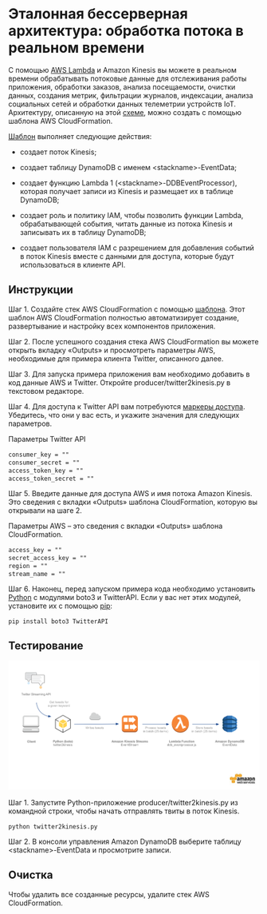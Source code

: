 
# Эталонная бессерверная архитектура: обработка потока в реальном времени

С помощью [AWS Lambda](http://aws.amazon.com/lambda/) и Amazon Kinesis вы можете в реальном времени обрабатывать потоковые данные для отслеживания работы приложения, обработки заказов, анализа посещаемости, очистки данных, создания метрик, фильтрации журналов, индексации, анализа социальных сетей и обработки данных телеметрии устройств IoT. Архитектуру, описанную на этой [схеме](https://s3.amazonaws.com/awslambda-reference-architectures/stream-processing/lambda-refarch-streamprocessing.pdf), можно создать с помощью шаблона AWS CloudFormation.

[Шаблон](https://s3.amazonaws.com/awslambda-reference-architectures/stream-processing/template.yaml)
выполняет следующие действия:

- создает поток Kinesis;

- создает таблицу DynamoDB с именем &lt;stackname&gt;-EventData;

- создает функцию Lambda 1 (&lt;stackname&gt;-DDBEventProcessor),
    которая получает записи из Kinesis и размещает их в
    таблице DynamoDB;

- создает роль и политику IAM, чтобы позволить функции Lambda, обрабатывающей события,
    читать данные из потока Kinesis и записывать их в таблицу DynamoDB;

- создает пользователя IAM с разрешением для добавления событий в поток Kinesis
    вместе с данными для доступа, которые будут использоваться в клиенте API.

## Инструкции

Шаг 1. Создайте стек AWS CloudFormation с помощью
[шаблона](https://s3.amazonaws.com/awslambda-reference-architectures/stream-processing/template.yaml). Этот шаблон AWS CloudFormation полностью автоматизирует создание, развертывание и настройку всех компонентов приложения.

Шаг 2. После успешного создания стека AWS CloudFormation вы можете открыть вкладку «Outputs» и просмотреть параметры AWS, необходимые для примера клиента Twitter, описанного далее.

Шаг 3. Для запуска примера приложения вам необходимо добавить в код данные AWS и Twitter. Откройте producer/twitter2kinesis.py в текстовом редакторе.

Шаг 4. Для доступа к Twitter API вам потребуются [маркеры доступа](https://dev.twitter.com/oauth/overview/application-owner-access-tokens). Убедитесь, что они у вас есть, и укажите значения для следующих параметров.

Параметры Twitter API
```
consumer_key = ""
consumer_secret = ""
access_token_key = ""
access_token_secret = ""
```

Шаг 5. Введите данные для доступа AWS и имя потока Amazon Kinesis. Это сведения с вкладки «Outputs» шаблона CloudFormation, которую вы открывали на шаге 2.

Параметры AWS – это сведения с вкладки «Outputs» шаблона CloudFormation.
```
access_key = ""
secret_access_key = ""
region = ""
stream_name = ""
```

Шаг 6. Наконец, перед запуском примера кода необходимо установить [Python](https://www.python.org/) с модулями boto3 и TwitterAPI. Если у вас нет этих модулей, установите их с помощью [pip](http://pip.readthedocs.org/en/stable/installing/):

```
pip install boto3 TwitterAPI
```

## Тестирование

![Client and Stream Processor Diagram](images/streamprocessing-diagram.png)

Шаг 1. Запустите Python-приложение producer/twitter2kinesis.py из командной строки, чтобы начать отправлять твиты в поток Kinesis.

```
python twitter2kinesis.py
```

Шаг 2. В консоли управления Amazon DynamoDB выберите таблицу &lt;stackname&gt;-EventData и просмотрите записи.

## Очистка

Чтобы удалить все созданные ресурсы, удалите стек AWS CloudFormation.
